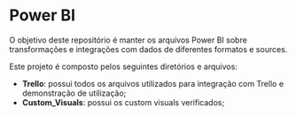 # Power BI

O objetivo deste repositório é manter os arquivos Power BI sobre transformações e integrações com dados de diferentes formatos e sources. 

Este projeto é composto pelos seguintes diretórios e arquivos: 

* **Trello**: possui todos os arquivos utilizados para integração com Trello e demonstração de utilização;
* **Custom_Visuals**: possui os custom visuals verificados;